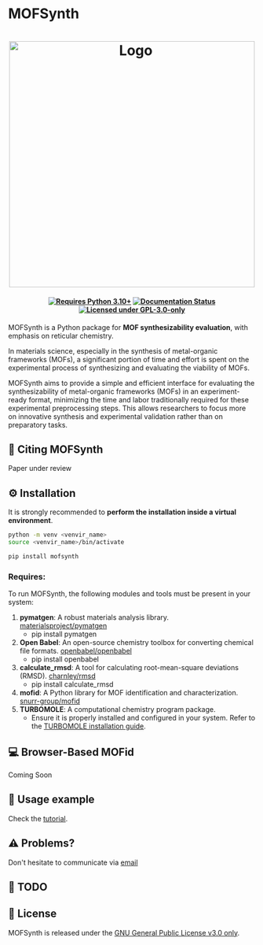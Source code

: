 # MOFSynth
<h1 align="center">
  <img alt="Logo" src="https://raw.githubusercontent.com/livaschar/mofsynth/main/docs/source/images/synth_logo_cropped.png" style="width: 500px;"/>
</h1>


<h4 align="center">

[![Requires Python 3.10+](https://img.shields.io/badge/Python-3.10%2B-blue?logo=python&logoColor=yellow&label=Python&labelColor=black&color=blue)](https://www.python.org/downloads/)
[![Documentation Status](https://readthedocs.org/projects/mofsynth/badge/?version=latest)](https://mofsynth.readthedocs.io/en/latest/?badge=latest)
[![Licensed under GPL-3.0-only](https://img.shields.io/badge/GPL--3.0--only-gold?label=License&labelColor=black)](https://spdx.org/licenses/GPL-3.0-only.html)

</h4>

MOFSynth is a Python package for **MOF synthesizability evaluation**, with
emphasis on reticular chemistry.

In materials science, especially in the synthesis of metal-organic frameworks (MOFs),
a significant portion of time and effort is spent on the experimental process of synthesizing
and evaluating the viability of MOFs.

MOFSynth aims to provide a simple and efficient interface for evaluating
the synthesizability of metal-organic frameworks (MOFs) in an experiment-ready format,
minimizing the time and labor traditionally required for these experimental preprocessing steps.
This allows researchers to focus more on innovative synthesis and experimental validation
rather than on preparatory tasks.

## 📰 Citing MOFSynth
Paper under review

## ⚙️  Installation
It is strongly recommended to **perform the installation inside a virtual environment**.

```sh
python -m venv <venvir_name>
source <venvir_name>/bin/activate
```
```sh
pip install mofsynth
```

### Requires:
To run MOFSynth, the following modules and tools must be present in your system:
1. **pymatgen**: A robust materials analysis library. [materialsproject/pymatgen](https://github.com/materialsproject/pymatgen)
   - pip install pymatgen
2. **Open Babel**: An open-source chemistry toolbox for converting chemical file formats. [openbabel/openbabel](https://github.com/openbabel/openbabel)
   - pip install openbabel
3. **calculate_rmsd**: A tool for calculating root-mean-square deviations (RMSD). [charnley/rmsd](https://github.com/charnley/rmsd)
   - pip install calculate_rmsd
4. **mofid**: A Python library for MOF identification and characterization. [snurr-group/mofid ](https://github.com/snurr-group/mofid)
5. **TURBOMOLE**: A computational chemistry program package.
   - Ensure it is properly installed and configured in your system. Refer to the [TURBOMOLE installation guide](https://www.turbomole.org/).

## 💻 Browser-Based MOFid
Coming Soon

## 📖 Usage example
Check the [tutorial]().

## :warning: Problems?
Don't hesitate to communicate via [email](mailto:chemp1167@edu.chemistry.uoc.gr)

## 📇 TODO


## 📑 License
MOFSynth is released under the [GNU General Public License v3.0 only](https://spdx.org/licenses/GPL-3.0-only.html).

